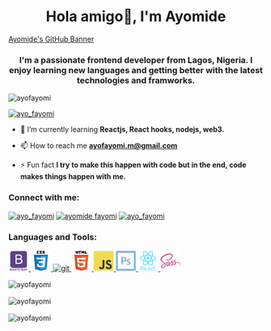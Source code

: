 # <h1 align="center">Hola amigo👋, I'm Ayomide</h1>

[Ayomide's GitHub Banner](./pexels-rodolfo-clix-1036936.png)

<h3 align="center">I'm a passionate frontend developer from Lagos, Nigeria. I enjoy learning new languages and getting better with the latest technologies and framworks.</h3>

<p align="left"> <img src="https://komarev.com/ghpvc/?username=ayofayomi&label=Profile%20views&color=0e75b6&style=flat" alt="ayofayomi" /> </p>

<p align="left"> <a href="https://twitter.com/ayo_fayomi" target="blank"><img src="https://img.shields.io/twitter/follow/ayo_fayomi?logo=twitter&style=for-the-badge" alt="ayo_fayomi" /></a> </p>

- 🌱 I’m currently learning **Reactjs, React hooks, nodejs, web3.**

- 📫 How to reach me **ayofayomi.m@gmail.com**

- ⚡ Fun fact **I try to make this happen with code but in the end, code makes things happen with me.**

<h3 align="left">Connect with me:</h3>
<p align="left">
<a href="https://twitter.com/ayo_fayomi" target="blank"><img align="center" src="https://raw.githubusercontent.com/rahuldkjain/github-profile-readme-generator/master/src/images/icons/Social/twitter.svg" alt="ayo_fayomi" height="30" width="40" /></a>
<a href="https://fb.com/ayomide fayomi" target="blank"><img align="center" src="https://raw.githubusercontent.com/rahuldkjain/github-profile-readme-generator/master/src/images/icons/Social/facebook.svg" alt="ayomide fayomi" height="30" width="40" /></a>
<a href="https://instagram.com/ayo_fayomi" target="blank"><img align="center" src="https://raw.githubusercontent.com/rahuldkjain/github-profile-readme-generator/master/src/images/icons/Social/instagram.svg" alt="ayo_fayomi" height="30" width="40" /></a>
</p>

<h3 align="left">Languages and Tools:</h3>
<p align="left"> <a href="https://getbootstrap.com" target="_blank" rel="noreferrer"> <img src="https://raw.githubusercontent.com/devicons/devicon/master/icons/bootstrap/bootstrap-plain-wordmark.svg" alt="bootstrap" width="40" height="40"/> </a> <a href="https://www.w3schools.com/css/" target="_blank" rel="noreferrer"> <img src="https://raw.githubusercontent.com/devicons/devicon/master/icons/css3/css3-original-wordmark.svg" alt="css3" width="40" height="40"/> </a> <a href="https://git-scm.com/" target="_blank" rel="noreferrer"> <img src="https://www.vectorlogo.zone/logos/git-scm/git-scm-icon.svg" alt="git" width="40" height="40"/> </a> <a href="https://www.w3.org/html/" target="_blank" rel="noreferrer"> <img src="https://raw.githubusercontent.com/devicons/devicon/master/icons/html5/html5-original-wordmark.svg" alt="html5" width="40" height="40"/> </a> <a href="https://developer.mozilla.org/en-US/docs/Web/JavaScript" target="_blank" rel="noreferrer"> <img src="https://raw.githubusercontent.com/devicons/devicon/master/icons/javascript/javascript-original.svg" alt="javascript" width="40" height="40"/> </a> <a href="https://www.photoshop.com/en" target="_blank" rel="noreferrer"> <img src="https://raw.githubusercontent.com/devicons/devicon/master/icons/photoshop/photoshop-line.svg" alt="photoshop" width="40" height="40"/> </a> <a href="https://reactjs.org/" target="_blank" rel="noreferrer"> <img src="https://raw.githubusercontent.com/devicons/devicon/master/icons/react/react-original-wordmark.svg" alt="react" width="40" height="40"/> </a> <a href="https://sass-lang.com" target="_blank" rel="noreferrer"> <img src="https://raw.githubusercontent.com/devicons/devicon/master/icons/sass/sass-original.svg" alt="sass" width="40" height="40"/> </a> </p>

<p><img align="center" src="https://github-readme-stats.vercel.app/api/top-langs?username=ayofayomi&show_icons=true&locale=en&layout=compact" alt="ayofayomi" /></p>

<p><img align="center" src="https://github-readme-stats.vercel.app/api?username=ayofayomi&show_icons=true&locale=en" alt="ayofayomi" /></p>

<p><img align="center" src="https://github-readme-streak-stats.herokuapp.com/?user=ayofayomi&" alt="ayofayomi" /></p>
